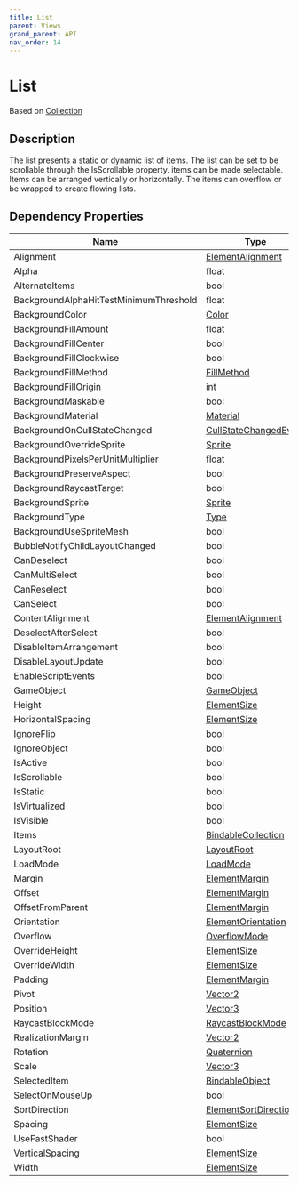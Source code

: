 ```yaml
---
title: List
parent: Views
grand_parent: API
nav_order: 14
---
```


# List

Based on [Collection](Collection)

## Description

The list presents a static or dynamic list of items. The list can be set to be scrollable through the IsScrollable property. items can be made selectable. Items can be arranged vertically or horizontally. The items can overflow or be wrapped to create flowing lists.

## Dependency Properties

| Name | Type | Description |
| --- | --- | --- |
| Alignment | [ElementAlignment](../Types/ElementAlignment) |  |
| Alpha | float |  |
| AlternateItems | bool |  |
| BackgroundAlphaHitTestMinimumThreshold | float |  |
| BackgroundColor | [Color](http://docs.unity3d.com/ScriptReference/Color.html) |  |
| BackgroundFillAmount | float |  |
| BackgroundFillCenter | bool |  |
| BackgroundFillClockwise | bool |  |
| BackgroundFillMethod | [FillMethod](http://docs.unity3d.com/ScriptReference/FillMethod.html) |  |
| BackgroundFillOrigin | int |  |
| BackgroundMaskable | bool |  |
| BackgroundMaterial | [Material](http://docs.unity3d.com/ScriptReference/Material.html) |  |
| BackgroundOnCullStateChanged | [CullStateChangedEvent](http://docs.unity3d.com/ScriptReference/CullStateChangedEvent.html) |  |
| BackgroundOverrideSprite | [Sprite](http://docs.unity3d.com/ScriptReference/Sprite.html) |  |
| BackgroundPixelsPerUnitMultiplier | float |  |
| BackgroundPreserveAspect | bool |  |
| BackgroundRaycastTarget | bool |  |
| BackgroundSprite | [Sprite](http://docs.unity3d.com/ScriptReference/Sprite.html) |  |
| BackgroundType | [Type](http://docs.unity3d.com/ScriptReference/Type.html) |  |
| BackgroundUseSpriteMesh | bool |  |
| BubbleNotifyChildLayoutChanged | bool |  |
| CanDeselect | bool |  |
| CanMultiSelect | bool |  |
| CanReselect | bool |  |
| CanSelect | bool |  |
| ContentAlignment | [ElementAlignment](../Types/ElementAlignment) |  |
| DeselectAfterSelect | bool |  |
| DisableItemArrangement | bool |  |
| DisableLayoutUpdate | bool |  |
| EnableScriptEvents | bool |  |
| GameObject | [GameObject](http://docs.unity3d.com/ScriptReference/GameObject.html) |  |
| Height | [ElementSize](../Types/ElementSize) |  |
| HorizontalSpacing | [ElementSize](../Types/ElementSize) |  |
| IgnoreFlip | bool |  |
| IgnoreObject | bool |  |
| IsActive | bool |  |
| IsScrollable | bool |  |
| IsStatic | bool |  |
| IsVirtualized | bool |  |
| IsVisible | bool |  |
| Items | [BindableCollection](../Types/BindableCollection) |  |
| LayoutRoot | [LayoutRoot](LayoutRoot) |  |
| LoadMode | [LoadMode](../Types/LoadMode) |  |
| Margin | [ElementMargin](../Types/ElementMargin) |  |
| Offset | [ElementMargin](../Types/ElementMargin) |  |
| OffsetFromParent | [ElementMargin](../Types/ElementMargin) |  |
| Orientation | [ElementOrientation](../Types/ElementOrientation) |  |
| Overflow | [OverflowMode](../Types/OverflowMode) |  |
| OverrideHeight | [ElementSize](../Types/ElementSize) |  |
| OverrideWidth | [ElementSize](../Types/ElementSize) |  |
| Padding | [ElementMargin](../Types/ElementMargin) |  |
| Pivot | [Vector2](http://docs.unity3d.com/ScriptReference/Vector2.html) |  |
| Position | [Vector3](http://docs.unity3d.com/ScriptReference/Vector3.html) |  |
| RaycastBlockMode | [RaycastBlockMode](../Types/RaycastBlockMode) |  |
| RealizationMargin | [Vector2](http://docs.unity3d.com/ScriptReference/Vector2.html) |  |
| Rotation | [Quaternion](http://docs.unity3d.com/ScriptReference/Quaternion.html) |  |
| Scale | [Vector3](http://docs.unity3d.com/ScriptReference/Vector3.html) |  |
| SelectedItem | [BindableObject](../Types/BindableObject) |  |
| SelectOnMouseUp | bool |  |
| SortDirection | [ElementSortDirection](../Types/ElementSortDirection) |  |
| Spacing | [ElementSize](../Types/ElementSize) |  |
| UseFastShader | bool |  |
| VerticalSpacing | [ElementSize](../Types/ElementSize) |  |
| Width | [ElementSize](../Types/ElementSize) |  |
